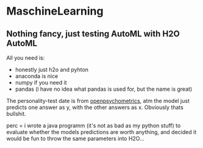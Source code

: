 # MaschineLearning
## Nothing fancy, just testing AutoML with H2O AutoML

All you need is:
* honestly just h2o and pyhton
* anaconda is nice
* numpy if you need it
* pandas (i have no idea what pandas is used for, but the name is great)

The personality-test date is from [openpsychometrics](https://openpsychometrics.org/_rawdata/), atm the model just predicts one answer as y, with the other answers as x. Obviously thats bullshit.

perc = i wrote a java programm (it's not as bad as my python stuff) to evaluate whether the models predictions are worth anything, and decided it would be fun to throw the same parameters into H2O...
